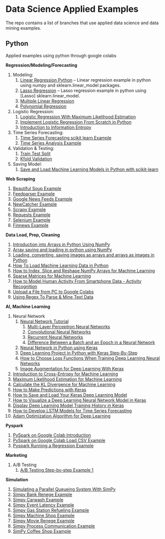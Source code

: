# Data Science Applied Examples

The repo contains a list of branches that use applied data science and data mining examples.

## Python 
Applied examples using python through google colabs

**Regression/Modeling/Forecasting**

1.	Modeling:
     1. [Linear Regression Python](https://github.com/jgamel/learn_n_dev/blob/python_modeling_forecasting/linear_regression_basic_example.ipynb) – Linear regression example in python using numpy and sklearn.linear_model packages.
     2. [Lasso Regression](https://github.com/jgamel/learn_n_dev/blob/python_modeling_forecasting/Lasso_Regression_Example.ipynb) – Lasso regression example in python using [Lasso] sklearn.linear_model. 
     3. [Multiple Linear Regression](https://github.com/jgamel/learn_n_dev/blob/python_ds_examples/multiple_linear_regression_example.ipynb)
     4. [Polynomial Regression](https://github.com/jgamel/learn_n_dev/blob/python_ds_examples/polynomial_regression_example.ipynb)
2.	Logistic Regression:
     1.	[Logistic Regression With Maximum Likelihood Estimation](https://github.com/jgamel/learn_n_dev/blob/python_modeling_forecasting/Logistic_Regression_with_MLE.ipynb)
     2. [Implement Logistic Regression From Scratch in Python](https://github.com/jgamel/learn_n_dev/blob/python_modeling_forecasting/Logistic_Regression_From_Scratch.ipynb)
     3. [Introduction to Information Entropy](https://github.com/jgamel/learn_n_dev/blob/python_modeling_forecasting/information_Entropy.ipynb)
3.	Time Series Forecasting:
     1. [Time Series Forecasting scikit learn Example](https://github.com/jgamel/learn_n_dev/blob/python_ds_examples/time_series_forecasting_scikit_learn.ipynb)
     2. [Time Series Analysis Example](https://github.com/jgamel/learn_n_dev/blob/python_ds_examples/Time_Series_Analysis_Example.ipynb)
4.	Validation & Testing:
     1. [Train Test Split](https://github.com/jgamel/learn_n_dev/blob/python_ds_examples/train_test_split_example.ipynb)
     2. [Kfold Validation](https://github.com/jgamel/learn_n_dev/blob/python_modeling_forecasting/kfold_validation_example.ipynb)  
5.	Saving Model:
     1. [Save and Load Machine Learning Models in Python with scikit-learn](https://github.com/jgamel/learn_n_dev/blob/python_modeling_forecasting/save_load_model_scikit_learn.ipynb)

**Web Scraping**
1.	[Beautiful Soup Example](https://github.com/jgamel/learn_n_dev/blob/python_web_scrapping/BeautifulSoup_example.ipynb)
2.	[Feedparser Example](https://github.com/jgamel/learn_n_dev/blob/python_web_scrapping/Feedparser_example.ipynb)
3.	[Google News Feeds Example](https://github.com/jgamel/learn_n_dev/blob/python_web_scrapping/GoogleNews_example.ipynb)
4.	[NewCatcher Example](https://github.com/jgamel/learn_n_dev/blob/python_web_scrapping/NewsCatcher_example.ipynb)
5.	[Scrapy Example](https://github.com/jgamel/learn_n_dev/blob/python_web_scrapping/scrapy_example.ipynb)
6.	[Requests Example](https://github.com/jgamel/learn_n_dev/blob/python_web_scrapping/Requests_example.ipynb)
7.	[Selenium Example](https://github.com/jgamel/learn_n_dev/blob/python_web_scrapping/selenium_example.ipynb)
8.	[Finnews Example](https://github.com/jgamel/learn_n_dev/blob/python_web_scrapping/finnews_example.ipynb)

**Data Load, Prep, Cleaning**
1.	[Introduction into Arrays in Python Using NumPy](https://github.com/jgamel/learn_n_dev/blob/data_prep_cleaning/NumPy_Arrays_Example.ipynb)
2.	[Array saving and loading in python using NumPy](https://github.com/jgamel/learn_n_dev/blob/data_prep_cleaning/numpy_file_inout_example.ipynb)
3.	[Loading, converting, saving images as arrays and arrays as images in Python](https://github.com/jgamel/learn_n_dev/blob/python_data_prep_cleaning/image_to_array_example.ipynb)
4.	[How To Load Machine Learning Data in Python](https://github.com/jgamel/learn_n_dev/blob/python_data_prep_cleaning/Load_ML_Data_Python.ipynb)
5.	[How to Index, Slice and Reshape NumPy Arrays for Machine Learning](https://github.com/jgamel/learn_n_dev/blob/python_data_prep_cleaning/numpy_array_reshape_index.ipynb)
6.	[Sparse Matrices for Machine Learning](https://github.com/jgamel/learn_n_dev/blob/python_data_prep_cleaning/sparse_matices_for_ML.ipynb)
7.	[How to Model Human Activity From Smartphone Data - Activity Recognition](https://github.com/jgamel/learn_n_dev/blob/python_data_prep_cleaning/Data_Prep_Histograms_Example.ipynb)
8.	[Upload a File from PC to Google Colabs](https://github.com/jgamel/learn_n_dev/blob/python_data_prep_cleaning/Upload_A_File_From_PC.ipynb)
9.	[Using Regex To Parse & Mine Text Data](https://github.com/jgamel/learn_n_dev/blob/python_data_prep_cleaning/regex_example.ipynb)

**AI, Machine Learning**
1.	Neural Network
     1. [Neural Network Tutorial](https://github.com/jgamel/learn_n_dev/blob/python_machine_learning/Neural_Network_Tutorial.ipynb)
          1. [Multi-Layer Perceptron Neural Networks](https://github.com/jgamel/learn_n_dev/blob/python_machine_learning/Multi_Layer_Perceptron_Neural_Networks_Tutorial.ipynb)
          2. [Convolutional Neural Networks](https://github.com/jgamel/learn_n_dev/blob/python_machine_learning/Convolutional_Neural_Networks_Tutorial.ipynb)
          3. [Recurrent Neural Networks](https://github.com/jgamel/learn_n_dev/blob/python_machine_learning/Recurrent_Neural_Networks_Tutorial.ipynb)
          4. [Difference Between a Batch and an Epoch in a Neural Network](https://github.com/jgamel/learn_n_dev/blob/python_machine_learning/Batch_vs_Epoch_diff.ipynb)
     2. [Neural Network in Python using Keras](https://github.com/jgamel/learn_n_dev/blob/python_machine_learning/Neural_Network_Keras_Example.ipynb)
     3. [Deep Learning Project in Python with Keras Step-By-Step](https://github.com/jgamel/learn_n_dev/blob/python_machine_learning/simple_deep_learning_python_keras.ipynb)
     4. [How to Choose Loss Functions When Training Deep Learning Neural Networks](https://github.com/jgamel/learn_n_dev/blob/python_machine_learning/Choose_Loss_Functions_Example.ipynb)
     5. [Image Augmentation for Deep Learning With Keras](https://github.com/jgamel/learn_n_dev/blob/python_machine_learning/Image_Augmentation.ipynb)
2.	[Introduction to Cross-Entropy for Machine Learning](https://github.com/jgamel/learn_n_dev/blob/python_machine_learning/Cross_Entropy.ipynb)
3.	[Maximum Likelihood Estimation for Machine Learning](https://github.com/jgamel/learn_n_dev/blob/python_machine_learning/MLE_for_ML_Tutorial.ipynb)
4.	[Calculate the KL Divergence for Machine Learning](https://github.com/jgamel/learn_n_dev/blob/python_machine_learning/KL_Divergence.ipynb)
5.	[How to Make Predictions with Keras](https://github.com/jgamel/learn_n_dev/blob/python_machine_learning/make_predictions_with_keras.ipynb)
6.	[How to Save and Load Your Keras Deep Learning Model](https://github.com/jgamel/learn_n_dev/blob/python_machine_learning/save_load_model_keras.ipynb)
7.	[How to Visualize a Deep Learning Neural Network Model in Keras](https://github.com/jgamel/learn_n_dev/blob/python_machine_learning/Visualize_Neural_Network_Model_Keras.ipynb)
8.	[Display Deep Learning Model Training History in Keras](https://github.com/jgamel/learn_n_dev/blob/python_machine_learning/Model_Visual_Keras.ipynb)
9.	[How to Develop LSTM Models for Time Series Forecasting](https://github.com/jgamel/learn_n_dev/blob/python_machine_learning/LSTM_TimeSeries_Forecasting.ipynb)
10.	[Adam Optimization Algorithm for Deep Learning](https://github.com/jgamel/learn_n_dev/blob/python_machine_learning/Adam_Optimization.ipynb)

**Pyspark**
1.	[PySpark on Google Colab Introduction](https://github.com/jgamel/learn_n_dev/blob/PySpark/PySpark_Intro_Example.ipynb)
2.	[PySpark on Google Colab Load CSV Example](https://github.com/jgamel/learn_n_dev/blob/PySpark/pyspark_loading_csv.ipynb)
3.	[Pyspark Running a Regression Example](https://github.com/jgamel/learn_n_dev/blob/PySpark/Linear_Regression_Pyspark_Example.ipynb)

**Marketing**
1.   A/B Testing
     1. [A/B Testing Step-by-step Example 1](https://github.com/jgamel/learn_n_dev/blob/marketing_examples/AB_Testing_Python_Example.ipynb)

**Simulation**
1.   [Simulating a Parallel Queueing System With SimPy](https://github.com/jgamel/learn_n_dev/blob/simulation_examples/SimPy_Parallel_Queueing_Example.ipynb)
2.   [Simpy Bank Renege Example](https://github.com/jgamel/learn_n_dev/blob/simulation_examples/Simpy_Bank_Renege_Example.ipynb)
3.   [Simpy Carwash Example](https://github.com/jgamel/learn_n_dev/blob/simulation_examples/Simpy_Carwash_Example.ipynb)
4.   [Simpy Event Latency Example](https://github.com/jgamel/learn_n_dev/blob/simulation_examples/Simpy_Event_latency_example.ipynb)
5.   [Simpy Gas Station Refueling Example](https://github.com/jgamel/learn_n_dev/blob/simulation_examples/Simpy_Gas_Station_Refueling_Example.ipynb)
6.   [Simpy Machine Shop Example](https://github.com/jgamel/learn_n_dev/blob/simulation_examples/Simpy_Machine_Shop_Example.ipynb)
7.   [Simpy Movie Renege Example](https://github.com/jgamel/learn_n_dev/blob/simulation_examples/Simpy_Movie_Renege_Example.ipynb)
8.   [Simpy Process Communication Example](https://github.com/jgamel/learn_n_dev/blob/simulation_examples/Simpy_Process_Communication_Example.ipynb)
9.   [SimPy Coffee Shop Example](https://github.com/jgamel/learn_n_dev/blob/simulation_examples/simpy_simulation_coffee_shop_example.ipynb)
